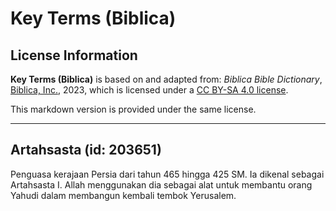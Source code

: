 # Key Terms (Biblica)

## License Information

**Key Terms (Biblica)** is based on and adapted from: _Biblica Bible Dictionary_, [Biblica, Inc.](https://www.biblica.com/), 2023, which is licensed under a [CC BY-SA 4.0 license](https://creativecommons.org/licenses/by-sa/4.0/legalcode.en).

This markdown version is provided under the same license.



--------------------------------

## Artahsasta (id: 203651)

Penguasa kerajaan Persia dari tahun 465 hingga 425 SM. Ia dikenal sebagai Artahsasta I. Allah menggunakan dia sebagai alat untuk membantu orang Yahudi dalam membangun kembali tembok Yerusalem.


